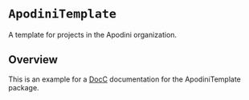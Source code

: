 # ``ApodiniTemplate``

A template for projects in the Apodini organization.

<!--
                  
This source file is part of the Apodini open source project

SPDX-FileCopyrightText: 2021 Paul Schmiedmayer and the project authors (see CONTRIBUTORS.md) <paul.schmiedmayer@tum.de>

SPDX-License-Identifier: MIT
             
-->

## Overview

This is an example for a [DocC](https://developer.apple.com/documentation/docc) documentation for the ApodiniTemplate package.
